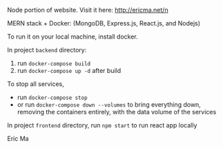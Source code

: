 Node portion of website. Visit it here: http://ericma.net/n

MERN stack + Docker: (MongoDB, Express.js, React.js, and Nodejs)

To run it on your local machine, install docker.

In project `backend` directory:
1. run `docker-compose build`
2. run `docker-compose up -d` after build

To stop all services, 
* run `docker-compose stop`
* or run `docker-compose down --volumes` to bring everything down, removing the containers entirely, with the data volume of the services

In project `frontend` directory, run `npm start` to run react app locally

Eric Ma
